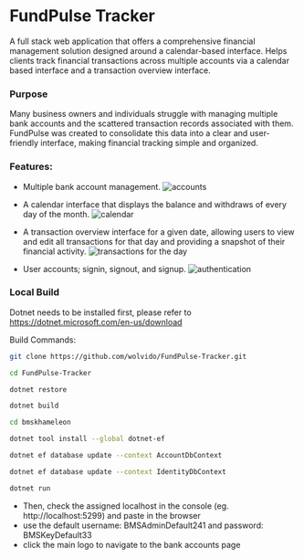 # FundPulse Tracker
A full stack web application that offers a comprehensive financial management solution designed around a calendar-based interface. Helps clients track financial transactions across multiple accounts via a calendar based interface and a transaction overview interface.

### Purpose
Many business owners and individuals struggle with managing multiple bank accounts and the scattered transaction records associated with them. FundPulse was created to consolidate this data into a clear and user-friendly interface, making financial tracking simple and organized.  

### Features:
- Multiple bank account management.
![accounts](https://github.com/user-attachments/assets/c11c7284-8a33-455a-899a-5b1fe4add84a)


- A calendar interface that displays the balance and withdraws of every day of the month.
![calendar](https://github.com/user-attachments/assets/a6016fd3-dff0-4cec-b650-1f3efec567dd)


- A transaction overview interface for a given date, allowing users to view and edit all transactions for that day and providing a snapshot of their financial activity.
![transactions for the day](https://github.com/user-attachments/assets/7a6ec8b8-8c1e-4033-8ee2-52fb7b8edaeb)

- User accounts; signin, signout, and signup.
![authentication](https://github.com/user-attachments/assets/e60f879d-0afa-410e-ad38-b56c335034ea)

### Local Build
Dotnet needs to be installed first, please refer to https://dotnet.microsoft.com/en-us/download

Build Commands:
```bash
git clone https://github.com/wolvido/FundPulse-Tracker.git

cd FundPulse-Tracker

dotnet restore

dotnet build

cd bmskhameleon

dotnet tool install --global dotnet-ef

dotnet ef database update --context AccountDbContext

dotnet ef database update --context IdentityDbContext

dotnet run
```
- Then, check the assigned localhost in the console (eg. http://localhost:5299) and paste in the browser
- use the default username: BMSAdminDefault241 and password: BMSKeyDefault33
- click the main logo to navigate to the bank accounts page
